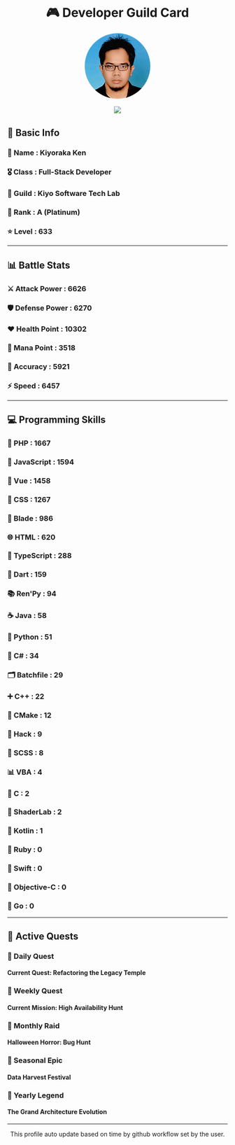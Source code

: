 <div align="center">

# 🎮 Developer Guild Card

<!-- Replace with your profile image -->
<img src="./assets/profile.png" width="150" height="150" style="border-radius: 50%"/>

![](https://komarev.com/ghpvc/?username=Kiyoraka&style=flat)
</div>

##  📌 Basic Info
### 👤 Name : Kiyoraka Ken
### 🎖️ Class : Full-Stack Developer
### 🎪 Guild : Kiyo Software Tech Lab 
### 💎 Rank : A (Platinum)
### ⭐ Level : 633

---
## 📊 Battle Stats

### ⚔️ Attack Power  : 6626 
### 🛡️ Defense Power : 6270 
### ❤️ Health Point  : 10302 
### 🔮 Mana Point    : 3518 
### 🎯 Accuracy      : 5921 
### ⚡ Speed         : 6457

---
## 💻 Programming Skills

### 🐘 PHP : 1667
### 📜 JavaScript : 1594
### 💚 Vue : 1458
### 🎨 CSS : 1267
### 🧷 Blade : 986
### 🌐 HTML : 620
### 🔷 TypeScript : 288
### 🎯 Dart : 159
### 📚 Ren'Py : 94
### ☕ Java : 58
### 🐍 Python : 51
### 🎯 C# : 34
### 🗂️ Batchfile : 29
### ➕ C++ : 22
### 🧱 CMake : 12
### 🧬 Hack : 9
### 🎨 SCSS : 8
### 📊 VBA : 4
### 🎯 C : 2
### 📄 ShaderLab : 2
### 🔰 Kotlin : 1
### 💎 Ruby : 0
### 📱 Swift : 0
### 🍎 Objective-C : 0
### 🐹 Go : 0

---
## 📜 Active Quests

### 🌅 Daily Quest

#### Current Quest: Refactoring the Legacy Temple

### 📅 Weekly Quest
#### Current Mission: High Availability Hunt

### 🌙 Monthly Raid
#### Halloween Horror: Bug Hunt

### 🌠 Seasonal Epic
#### Data Harvest Festival

### 👑 Yearly Legend
#### The Grand Architecture Evolution

---
<div align="center">
  This profile auto update based on time by github workflow set by the user.
</div>